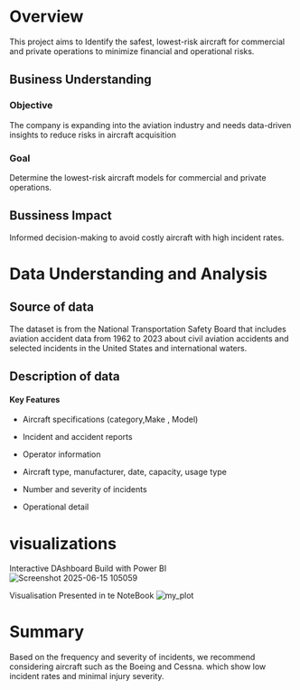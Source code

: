 # Overview
This project aims to Identify the safest, lowest-risk aircraft for commercial and private operations to minimize financial and operational risks.

## Business Understanding
### Objective
The company is expanding into the aviation industry and needs data-driven insights to reduce risks in aircraft acquisition

### Goal 
Determine the lowest-risk aircraft models for commercial and private operations.

## Bussiness Impact 
Informed decision-making to avoid costly aircraft with high incident rates.

# Data Understanding and Analysis

## Source of data
The dataset is from the National Transportation Safety Board that includes aviation accident data from 1962 to 2023 about civil aviation accidents and selected incidents in the United States and international waters.

## Description of data
#### Key Features
- Aircraft specifications (category,Make , Model)
- Incident and accident reports
- Operator information

- Aircraft type, manufacturer, date, capacity, usage type
- Number and severity of incidents
- Operational detail

# visualizations 
Interactive DAshboard Build with Power BI 
![Screenshot 2025-06-15 105059](https://github.com/user-attachments/assets/d7ae4329-2518-4f4f-9c75-c55a0277719e)

Visualisation Presented in te NoteBook
![my_plot](https://github.com/user-attachments/assets/18963637-b5a0-4a8c-85e8-5915f28925ed)


# Summary 
Based on the frequency and severity of incidents, we recommend considering aircraft such as the Boeing and Cessna.  which show low incident rates and minimal injury severity.
